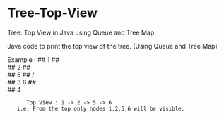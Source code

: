# Tree-Top-View
Tree: Top View in Java using Queue and Tree Map

Java code to print the top view of the tree. (Using Queue and Tree Map)

Example :
    ##      1
    ##       \
    ##        2
    ##         \
    ##          5
    ##         / \
    ##        3   6
    ##         \
    ##          4
              
           
          Top View : 1 -> 2 -> 5 -> 6
       i.e, From the top only nodes 1,2,5,6 will be visible.
